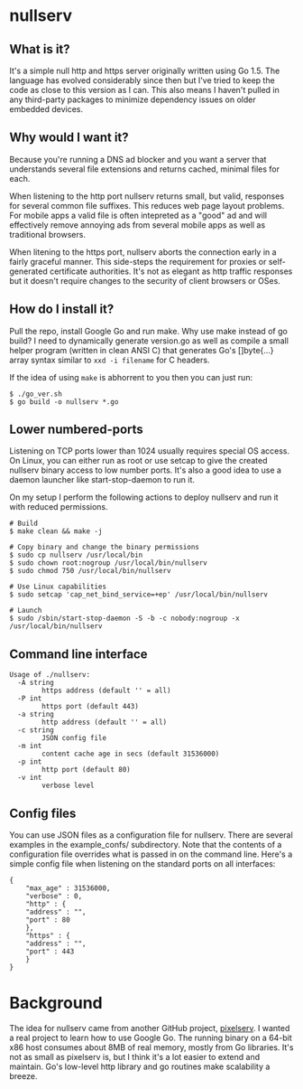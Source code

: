 # nullserv

## What is it?
It's a simple null http and https server originally written using Go 1.5.
The language has evolved considerably since then but I've tried to keep
the code as close to this version as I can. This also means I haven't
pulled in any third-party packages to minimize dependency issues on
older embedded devices.

## Why would I want it?
Because you're running a DNS ad blocker and you want a server that
understands several file extensions and returns cached, minimal files for
each.

When listening to the http port nullserv returns small, but valid,
responses for several common file suffixes. This reduces web page layout
problems. For mobile apps a valid file is often intepreted as a "good"
ad and will effectively remove annoying ads from several mobile apps as
well as traditional browsers.

When litening to the https port, nullserv aborts the connection early
in a fairly graceful manner. This side-steps the requirement for
proxies or self-generated certificate authorities. It's not as elegant
as http traffic responses but it doesn't require changes to the security
of client browsers or OSes.

## How do I install it?
Pull the repo, install Google Go and run make. Why use make instead of
go build? I need to dynamically generate version.go as well as compile
a small helper program (written in clean ANSI C) that generates Go's
[]byte{...} array syntax similar to `xxd -i filename` for C headers.

If the idea of using `make` is abhorrent to you then you can just run:
```
$ ./go_ver.sh
$ go build -o nullserv *.go
```

## Lower numbered-ports
Listening on TCP ports lower than 1024 usually requires special OS access.
On Linux, you can either run as root or use setcap to give the created
nullserv binary access to low number ports. It's also a good idea to use
a daemon launcher like start-stop-daemon to run it.

On my setup I perform the following actions to deploy nullserv and run it
with reduced permissions.

```
# Build
$ make clean && make -j

# Copy binary and change the binary permissions
$ sudo cp nullserv /usr/local/bin
$ sudo chown root:nogroup /usr/local/bin/nullserv
$ sudo chmod 750 /usr/local/bin/nullserv

# Use Linux capabilities
$ sudo setcap 'cap_net_bind_service=+ep' /usr/local/bin/nullserv

# Launch
$ sudo /sbin/start-stop-daemon -S -b -c nobody:nogroup -x /usr/local/bin/nullserv
```

## Command line interface
```
Usage of ./nullserv:
  -A string
    	https address (default '' = all)
  -P int
    	https port (default 443)
  -a string
    	http address (default '' = all)
  -c string
    	JSON config file
  -m int
    	content cache age in secs (default 31536000)
  -p int
    	http port (default 80)
  -v int
    	verbose level
```

## Config files
You can use JSON files as a configuration file for nullserv. There are several
examples in the example_confs/ subdirectory.  Note that the contents of a
configuration file overrides what is passed in on the command line. Here's
a simple config file when listening on the standard ports on all interfaces:
```
{
    "max_age" : 31536000,
    "verbose" : 0,
    "http" : {
	"address" : "",
	"port" : 80
    },
    "https" : {
	"address" : "",
	"port" : 443
    }
}
```

# Background
The idea for nullserv came from another GitHub project,
[pixelserv](https://github.com/h0tw1r3/pixelserv). I wanted a real project
to learn how to use Google Go. The running binary on a 64-bit x86 host
consumes about 8MB of real memory, mostly from Go libraries. It's not as
small as pixelserv is, but I think it's a lot easier to extend and
maintain. Go's low-level http library and go routines make scalability
a breeze.
